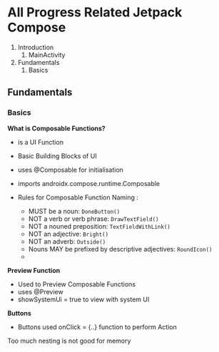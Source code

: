 # All Progress Related Jetpack Compose

1. Introduction
    1. MainActivity
2. Fundamentals
    1. Basics

## Fundamentals

### Basics

**What is Composable Functions?**

- is a UI Function
- Basic Building Blocks of UI
- uses @Composable for initialisation
- imports androidx.compose.runtime.Composable

- Rules for Composable Function Naming :
    - MUST be a noun: `DoneButton()`
    - NOT a verb or verb phrase: `DrawTextField()`
    - NOT a nouned preposition: `TextFieldWithLink()`
    - NOT an adjective: `Bright()`
    - NOT an adverb: `Outside()`
    - Nouns MAY be prefixed by descriptive adjectives: `RoundIcon()`
    -

**Preview Function**

- Used to Preview Composable Functions
- uses @Preview
- showSystemUi = true to view with system UI

**Buttons**

- Buttons used onClick = {..} function to perform Action

Too much nesting is not good for memory